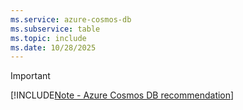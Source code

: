 ```yaml
---
ms.service: azure-cosmos-db
ms.subservice: table
ms.topic: include
ms.date: 10/28/2025
---
```


> [!IMPORTANT]
>
> [!INCLUDE[Note - Azure Cosmos DB recommendation](../../includes/note-recommendation.md)]
>
